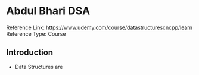 # Abdul Bhari DSA

Reference Link: https://www.udemy.com/course/datastructurescncpp/learn
Reference Type: Course


## Introduction

- Data Structures are 